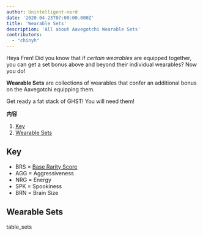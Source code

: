 ```yaml
---
author: Unintelligent-nerd
date: '2020-04-23T07:00:00.000Z'
title: 'Wearable Sets'
description: 'All about Aavegotchi Wearable Sets'
contributors:
  - "chinyh"
---
```


Heya Fren! Did you know that if *certain wearables* are equipped together, you can get a set bonus above and beyond their individual wearables? Now you do!

**Wearable Sets** are collections of wearables that confer an additional bonus on the Aavegotchi equipping them.

Get ready a fat stack of GHST! You will need them!

<div class="contentsBox">

**内容**

<ol>
<li><a href=#key>Key</a></li>
<li><a href=#wearable-sets>Wearable Sets</a></li>
</ol>

</div>

## Key

* BRS = [Base Rarity Score](/rarity-farming#base-rarity-score)
* AGG = Aggressiveness
* NRG = Energy
* SPK = Spookiness
* BRN = Brain Size

## Wearable Sets

table_sets

